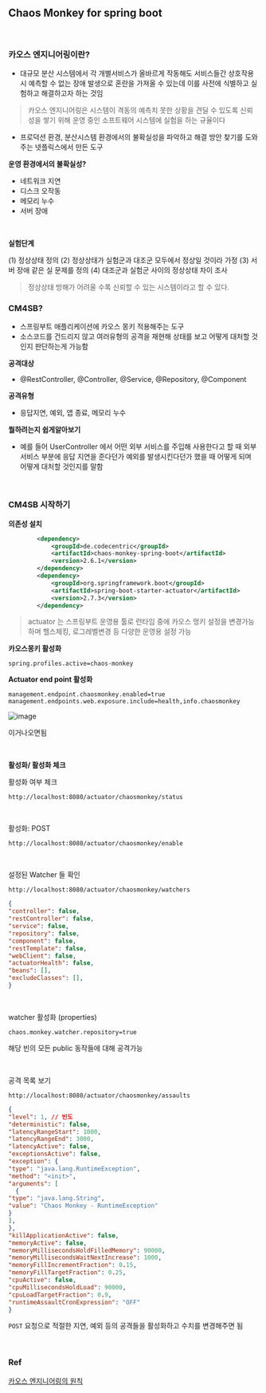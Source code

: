 

## Chaos Monkey for spring boot

<br>


### 카오스 엔지니어링이란?


- 대규모 분산 시스템에서 각 개별서비스가 올바르게 작동해도 서비스들간 상호작용 시 예측할 수 없는 장애 발생으로 혼란을 가져올 수 있는데 이를 사전에 식별하고 실험하고 해결하고자 하는 것임

> 카오스 엔지니어링은 시스템이 격동의 예측치 못한 상황을 견딜 수 있도록 신뢰성을 쌓기 위해 운영 중인 소프트웨어 시스템에 실험을 하는 규율이다

- 프로덕션 환경, 분산시스템 환경에서의 불확실성을 파악하고 해결 방안 찾기를 도와주는 넷플릭스에서 만든 도구



**운영 환경에서의 불확실성?**

- 네트워크 지연
- 디스크 오작동
- 메모리 누수
- 서버 장애

<br>


**실험단계**

(1) 정상상태 정의
(2) 정상상태가 실험군과 대조군 모두에서 정상일 것이라 가정
(3) 서버 장애 같은 실 문제를 정의
(4) 대조군과 실험군 사이의 정상상태 차이 조사

> 정상상태 방해가 어려울 수록 신뢰할 수 있는 시스템이라고 할 수 있다.


### CM4SB?

- 스프링부트 애플리케이션에 카오스 몽키 적용해주는 도구
- 소스코드를 건드리지 않고 여러유형의 공격을 재현해 상태를 보고 어떻게 대처할 것인지 판단하는게 가능함 

**공격대상**

- @RestController, @Controller, @Service, @Repository, @Component

**공격유형**

- 응답지연, 예외, 앱 종료, 메모리 누수

**뭘하려는지 쉽게알아보기**

- 예를 들어 UserController 에서 어떤 외부 서비스를 주입해 사용한다고 할 때 외부서비스 부분에 응답 지연을 준다던가 예외를 발생시킨다던가 했을 때 어떻게 되며 어떻게 대처할 것인지를 말함

<br>


### CM4SB 시작하기

**의존성 설치**

```xml
        <dependency>
            <groupId>de.codecentric</groupId>
            <artifactId>chaos-monkey-spring-boot</artifactId>
            <version>2.6.1</version>
        </dependency>
        <dependency>
            <groupId>org.springframework.boot</groupId>
            <artifactId>spring-boot-starter-actuator</artifactId>
            <version>2.7.3</version>
        </dependency>
```

> actuator 는 스프링부트 운영용 툴로 런타임 중에 카오스 멍키 설정을 변경가능하며 헬스체킹, 로그레벨변경 등 다양한 운영용 설정 가능

**카오스몽키 활성화**

```
spring.profiles.active=chaos-monkey
```

**Actuator end point 활성화**

```
management.endpoint.chaosmonkey.enabled=true
management.endpoints.web.exposure.include=health,info.chaosmonkey
```

![image](https://user-images.githubusercontent.com/76927397/190947417-4e56a29e-2e9a-4d98-b566-521818da2c5e.png)

이거나오면됨

<br>

**활성화/ 활성화 체크**

활성화 여부 체크

```
http://localhost:8080/actuator/chaosmonkey/status
```

<br>

활성화: POST 

```
http://localhost:8080/actuator/chaosmonkey/enable
```

<br>

설정된 Watcher 들 확인

```
http://localhost:8080/actuator/chaosmonkey/watchers
```

```json
{
"controller": false,
"restController": false,
"service": false,
"repository": false,
"component": false,
"restTemplate": false,
"webClient": false,
"actuatorHealth": false,
"beans": [],
"excludeClasses": [],
}
```

<br>

watcher 활성화 (properties)

```
chaos.monkey.watcher.repository=true
```

해당 빈의 모든 public 동작들에 대해 공격가능

<br>

공격 목록 보기

```
http://localhost:8080/actuator/chaosmonkey/assaults
```

```json
{
"level": 1, // 빈도
"deterministic": false,
"latencyRangeStart": 1000,
"latencyRangeEnd": 3000,
"latencyActive": false,
"exceptionsActive": false,
"exception": {
"type": "java.lang.RuntimeException",
"method": "<init>",
"arguments": [
  {
"type": "java.lang.String",
"value": "Chaos Monkey - RuntimeException"
}
],
},
"killApplicationActive": false,
"memoryActive": false,
"memoryMillisecondsHoldFilledMemory": 90000,
"memoryMillisecondsWaitNextIncrease": 1000,
"memoryFillIncrementFraction": 0.15,
"memoryFillTargetFraction": 0.25,
"cpuActive": false,
"cpuMillisecondsHoldLoad": 90000,
"cpuLoadTargetFraction": 0.9,
"runtimeAssaultCronExpression": "OFF"
}
```

`POST` 요청으로 적절한 지연, 예외 등의 공격들을 활성화하고 수치를 변경해주면 됨




<br>

### Ref

[카오스 엔지니어링의 원칙](https://channy.creation.net/blog/1173)
